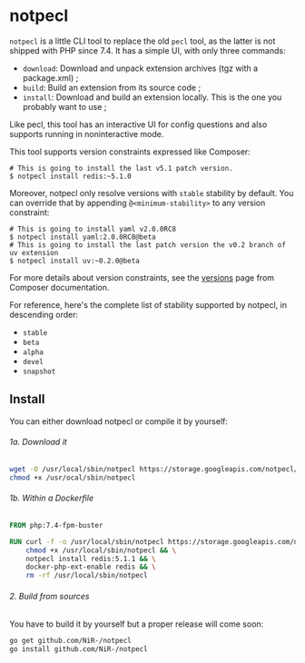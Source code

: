 # notpecl

`notpecl` is a little CLI tool to replace the old `pecl` tool, as the latter is
not shipped with PHP since 7.4. It has a simple UI, with only three commands:

* `download`: Download and unpack extension archives (tgz with a package.xml) ;
* `build`: Build an extension from its source code ;
* `install`: Download and build an extension locally. This is the one you 
probably want to use ;

Like pecl, this tool has an interactive UI for config questions and also
supports running in noninteractive mode.

This tool supports version constraints expressed like Composer:

```
# This is going to install the last v5.1 patch version.
$ notpecl install redis:~5.1.0
```

Moreover, notpecl only resolve versions with `stable` stability by default.
You can override that by appending ̀`@<minimum-stability>` to any version
constraint:

```
# This is going to install yaml v2.0.0RC8
$ notpecl install yaml:2.0.0RC8@beta
# This is going to install the last patch version the v0.2 branch of uv extension
$ notpecl install uv:~0.2.0@beta
```

For more details about version constraints, see the [versions](https://getcomposer.org/doc/articles/versions.md)
page from Composer documentation.

For reference, here's the complete list of stability supported by notpecl, in
descending order:

* `stable`
* `beta`
* `alpha`
* `devel`
* `snapshot`

## Install

You can either download notpecl or compile it by yourself:

###### 1a. Download it

```bash
wget -O /usr/local/sbin/notpecl https://storage.googleapis.com/notpecl/notpecl
chmod +x /usr/ocal/sbin/notpecl
```

###### 1b. Within a Dockerfile

```dockerfile
FROM php:7.4-fpm-buster

RUN curl -f -o /usr/local/sbin/notpecl https://storage.googleapis.com/notpecl/notpecl && \
    chmod +x /usr/local/sbin/notpecl && \
    notpecl install redis:5.1.1 && \
    docker-php-ext-enable redis && \
    rm -rf /usr/local/sbin/notpecl
```

###### 2. Build from sources

You have to build it by yourself but a proper release will come soon:

```bash
go get github.com/NiR-/notpecl
go install github.com/NiR-/notpecl
```
